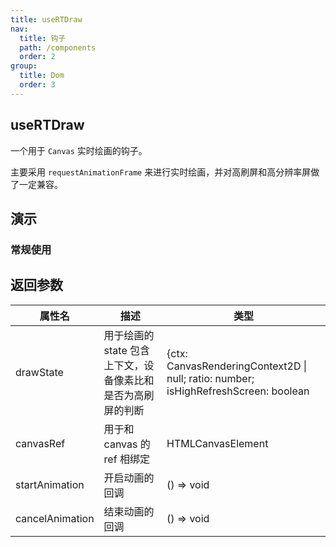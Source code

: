 ```yaml
---
title: useRTDraw
nav:
  title: 钩子
  path: /components
  order: 2
group:
  title: Dom
  order: 3
---
```


## useRTDraw

一个用于 `Canvas` 实时绘画的钩子。

主要采用 `requestAnimationFrame` 来进行实时绘画，并对高刷屏和高分辨率屏做了一定兼容。

## 演示

### 常规使用

<code src="../../demo/hooks/useRTDraw/demo.tsx"></code>

## 返回参数

| 属性名              | 描述           | 类型      |
| -- | -- | -- |
| drawState | 用于绘画的 state 包含 上下文，设备像素比和是否为高刷屏的判断 | {ctx: CanvasRenderingContext2D \| null; ratio: number; isHighRefreshScreen: boolean | undefined;} |
| canvasRef | 用于和 canvas 的 ref 相绑定 | HTMLCanvasElement |
| startAnimation | 开启动画的回调 | () => void |
| cancelAnimation | 结束动画的回调 | () => void |
 